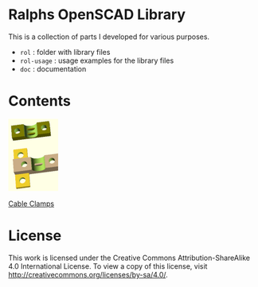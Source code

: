 # Ralphs OpenSCAD Library

This is a collection of parts I developed for various purposes.

* `rol` : folder with library files
* `rol-usage` : usage examples for the library files
* `doc` : documentation

# Contents

![cable clamps](doc/img/cableclamp_usage_small.png)

[Cable Clamps](doc/cableclamp.md)

# License

This work is licensed under the Creative Commons 
Attribution-ShareAlike 4.0 International License. 
To view a copy of this license, visit
http://creativecommons.org/licenses/by-sa/4.0/.
